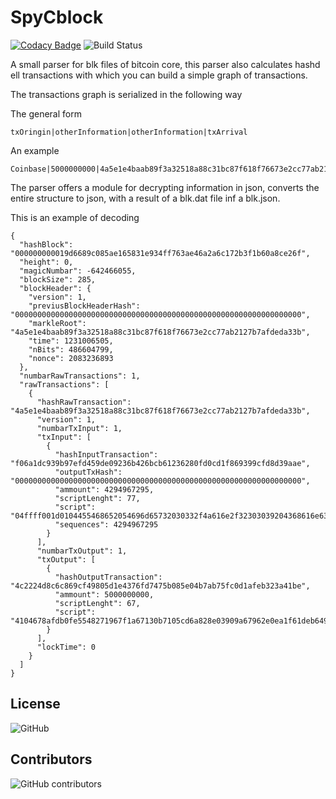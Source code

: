 # SpyCblock
[![Codacy Badge](https://img.shields.io/codacy/grade/13c697b9a6864ec8af152b5c7186bb3e.svg?style=for-the-badge)](https://www.codacy.com?utm_source=github.com&amp;utm_medium=referral&amp;utm_content=vincenzopalazzo/spyCblock&amp;utm_campaign=Badge_Grade)
![Build Status](https://img.shields.io/travis/com/vincenzopalazzo/SpyCblock.svg?style=for-the-badge)

A small parser for blk files of bitcoin core, this parser also calculates hashd ell transactions with which you can build a simple graph of transactions.

The transactions graph is serialized in the following way

The general form

```
txOringin|otherInformation|otherInformation|txArrival
```

An example

```
Coinbase|5000000000|4a5e1e4baab89f3a32518a88c31bc87f618f76673e2cc77ab2127b7afdeda33b|1231006505|1A1zP1eP5QGefi2DMPTfTL5SLmv7DivfNa
```
The parser offers a module for decrypting information in json, converts the entire structure to json, with a result of a blk.dat file inf a blk.json.

This is an example of decoding

```
{
  "hashBlock": "000000000019d6689c085ae165831e934ff763ae46a2a6c172b3f1b60a8ce26f",
  "height": 0,
  "magicNumbar": -642466055,
  "blockSize": 285,
  "blockHeader": {
    "version": 1,
    "previusBlockHeaderHash": "0000000000000000000000000000000000000000000000000000000000000000",
    "markleRoot": "4a5e1e4baab89f3a32518a88c31bc87f618f76673e2cc77ab2127b7afdeda33b",
    "time": 1231006505,
    "nBits": 486604799,
    "nonce": 2083236893
  },
  "numbarRawTransactions": 1,
  "rawTransactions": [
    {
      "hashRawTransaction": "4a5e1e4baab89f3a32518a88c31bc87f618f76673e2cc77ab2127b7afdeda33b",
      "version": 1,
      "numbarTxInput": 1,
      "txInput": [
        {
          "hashInputTransaction": "f06a1dc939b97efd459de09236b426bcb61236280fd0cd1f869399cfd8d39aae",
          "outputTxHash": "0000000000000000000000000000000000000000000000000000000000000000",
          "ammount": 4294967295,
          "scriptLenght": 77,
          "script": "04ffff001d0104455468652054696d65732030332f4a616e2f32303039204368616e63656c6c6f72206f6e206272696e6b206f66207365636f6e64206261696c6f757420666f722062616e6b73",
          "sequences": 4294967295
        }
      ],
      "numbarTxOutput": 1,
      "txOutput": [
        {
          "hashOutputTransaction": "4c2224d8c6c869cf49805d1e4376fd7475b085e04b7ab75fc0d1afeb323a41be",
          "ammount": 5000000000,
          "scriptLenght": 67,
          "script": "4104678afdb0fe5548271967f1a67130b7105cd6a828e03909a67962e0ea1f61deb649f6bc3f4cef38c4f35504e51ec112de5c384df7ba0b8d578a4c702b6bf11d5fac"
        }
      ],
      "lockTime": 0
    }
  ]
}
```

## License
![GitHub](https://img.shields.io/github/license/vincenzopalazzo/SpyCblock.svg?style=for-the-badge)

## Contributors
![GitHub contributors](https://img.shields.io/github/contributors/vincenzopalazzo/SpyCblock.svg?color=blue&style=for-the-badge)
